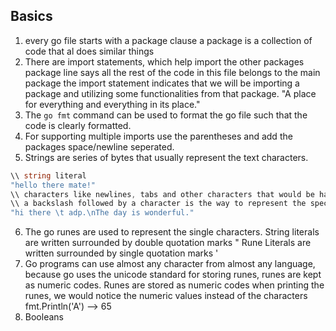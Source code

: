 ## Basics
  1. every go file starts with a package clause
     a package is a collection of code that al does similar things
  2. There are import statements, which help import the other packages 
     package line says all the rest of the code in this file belongs to the main package
     the import statement indicates that we will be importing a package and utilizing some functionalities from that package.
     "A place for everything and everything in its place."
  3. The `go fmt` command can be used to format the go file such that the code is clearly formatted.
  4. For supporting multiple imports use the parentheses and add the packages space/newline seperated.
  5. Strings are series of bytes that usually represent the text characters.
  ```go
  \\ string literal
  "hello there mate!"
  \\ characters like newlines, tabs and other characters that would be hard to include in a program code can be represented with escape characters.
  \\ a backslash followed by a character is the way to represent the special char
  "hi there \t adp.\nThe day is wonderful."
  ```
  6. The go runes are used to represent the single characters.
  String literals are written surrounded by double quotation marks \"
  Rune Literals are written surrounded by single quotation marks \'
  7. Go programs can use almost any character from almost any language, because go uses the unicode standard for storing runes, runes are kept as numeric codes.
  Runes are stored as numeric codes
  when printing the runes, we would notice the numeric values instead of the characters
  fmt.Println('A') --> 65
  8. Booleans
